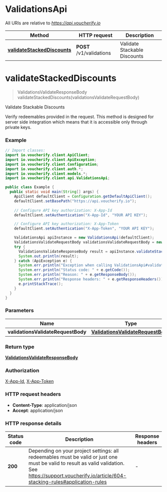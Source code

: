 # ValidationsApi

All URIs are relative to *https://api.voucherify.io*

| Method | HTTP request | Description |
|------------- | ------------- | -------------|
| [**validateStackedDiscounts**](ValidationsApi.md#validateStackedDiscounts) | **POST** /v1/validations | Validate Stackable Discounts |


<a id="validateStackedDiscounts"></a>
# **validateStackedDiscounts**
> ValidationsValidateResponseBody validateStackedDiscounts(validationsValidateRequestBody)

Validate Stackable Discounts

Verify redeemables provided in the request. This method is designed for server side integration which means that it is accessible only through private keys.

### Example
```java
// Import classes:
import io.voucherify.client.ApiClient;
import io.voucherify.client.ApiException;
import io.voucherify.client.Configuration;
import io.voucherify.client.auth.*;
import io.voucherify.client.models.*;
import io.voucherify.client.api.ValidationsApi;

public class Example {
  public static void main(String[] args) {
    ApiClient defaultClient = Configuration.getDefaultApiClient();
    defaultClient.setBasePath("https://api.voucherify.io");
    
    // Configure API key authorization: X-App-Id
    defaultClient.setAuthentication("X-App-Id", "YOUR API KEY");

    // Configure API key authorization: X-App-Token
    defaultClient.setAuthentication("X-App-Token", "YOUR API KEY");

    ValidationsApi apiInstance = new ValidationsApi(defaultClient);
    ValidationsValidateRequestBody validationsValidateRequestBody = new ValidationsValidateRequestBody(); // ValidationsValidateRequestBody | 
    try {
      ValidationsValidateResponseBody result = apiInstance.validateStackedDiscounts(validationsValidateRequestBody);
      System.out.println(result);
    } catch (ApiException e) {
      System.err.println("Exception when calling ValidationsApi#validateStackedDiscounts");
      System.err.println("Status code: " + e.getCode());
      System.err.println("Reason: " + e.getResponseBody());
      System.err.println("Response headers: " + e.getResponseHeaders());
      e.printStackTrace();
    }
  }
}
```

### Parameters

| Name | Type | Description  |
|------------- | ------------- | ------------- |
| **validationsValidateRequestBody** | [**ValidationsValidateRequestBody**](ValidationsValidateRequestBody.md)|  |

### Return type

[**ValidationsValidateResponseBody**](ValidationsValidateResponseBody.md)

### Authorization

[X-App-Id](../README.md#X-App-Id), [X-App-Token](../README.md#X-App-Token)

### HTTP request headers

 - **Content-Type**: application/json
 - **Accept**: application/json

### HTTP response details
| Status code | Description | Response headers |
|-------------|-------------|------------------|
| **200** | Depending on your project settings: all redeemables must be valid or just one must be valid to result as valid validation. See https://support.voucherify.io/article/604-stacking-rules#application-rules |  -  |

